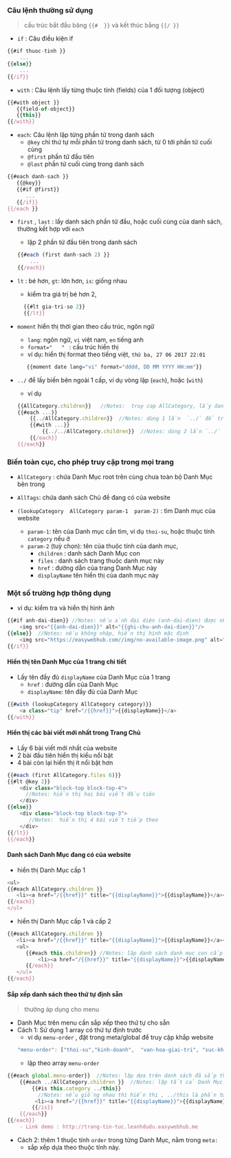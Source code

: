 
### Câu lệnh thường sử dụng
> cấu trúc bắt đầu băng `{{#  }}` và kết thúc bằng `{{/ }}`

- `if` : Câu điều kiện if 
```js
{{#if thuoc-tinh }} 
    ...
{{else}}  
    ... 
{{/if}}
```

- `with` : Câu lệnh lấy từng thuộc tính (fields) của 1 đối tượng (object)
```js
{{#with object }}
   {{field-of-object}}
   {{this}} 
{{/with}} 
```

- `each`: Câu lệnh lặp từng phần tử trong danh sách 
    - `@key` chỉ thứ tự mỗi phần tử trong danh sách, từ 0 tới phần tử cuối cùng
    - `@first` phần tử đầu tiên
    - `@last` phần tử cuối cùng trong danh sách 

```js 
{{#each danh-sach }} 
   {{@key}}  
   {{#if @first}} 
      ...
   {{/if}} 
{{/each }} 
``` 
- `first` , `last` : lấy danh sách phần tử đầu, hoặc cuối cùng của danh sách, thường kết hợp với `each`
   - lặp 2 phần tử đầu tiên trong danh sách 
    ```js
    {{#each (first danh-sach 2) }}
        ... 
    {{/each}} 
    ``` 

- `lt` : bé hơn, `gt`: lớn hơn, `is`: giống nhau  
   - kiểm tra giá trị bé hơn 2,  
   ```js
     {{#lt gia-tri-so 2}}
     {{/lt}} 
   ```
- `moment` hiển thị thời gian theo cấu trúc, ngôn ngữ 
   - `lang`: ngôn ngữ,  `vi` việt nam, `en` tiếng anh 
   - `format="   " `   : cấu trúc hiển thị    
   - ví dụ: hiển thị format theo tiếng việt,  `thứ ba, 27 06 2017 22:01` 
   ```js 
      {{moment date lang="vi" format="dddd, DD MM YYYY HH:mm"}}
   ```

- `../` để lấy biến bên ngoài 1 cấp, ví dụ vòng lặp (`each`), hoặc (`with`)
   - ví dụ 
    ```js 
    {{AllCategory.children}}   //Notes:  truy cap AllCategory, lấy danh sách children 
    {{#each ...}}
        {{../AllCategory.children}}  //Notes: dùng 1 lần  `../` để truy cập AllCategory 
        {{#with ...}}
            {{../../AllCategory.children}}  //Notes: dùng 2 lần `../`  để truy cập AllCategory 
        {{/each}}
    {{/each}} 
    ```

### Biến toàn cục, cho phép truy cập trong mọi trang 

- `AllCategory` : chứa Danh Mục root trên cùng chưa toàn bộ Danh Mục bên trong 
- `AllTags`:  chứa danh sách Chủ đề đang có của website 


- `(lookupCategory  AllCategory param-1  param-2)` : tìm Danh mục của website
   - `param-1`: tên của Danh mục cần tìm, ví dụ `thoi-su`, hoặc thuộc tính `category` nếu ở 
   - `param-2` (tuỳ chọn): tên của thuộc tính của danh mục,  
      - `children` : danh sách Danh Mục con 
      - `files` : danh sách trang thuộc danh mục này
      - `href` : đường dẫn của trang Danh Mục này
      - `displayName` tên hiển thị của danh mục này 

### Một số trường hợp thông dụng 
- ví dụ: kiểm tra và hiển thị hình ảnh 
```js 
{{#if anh-dai-dien}} //Notes: nếu ảnh đại diện (anh-dai-dien) được nhập vào, thì hiển thị ra
    <img src="{{anh-dai-dien}}" alt="{{ghi-chu-anh-dai-dien}}"/>
{{else}}  //Notes: nếu không nhập, hiển thị hình mặc định 
    <img src="https://easywebhub.com//img/no-available-image.png" alt="no image available"/>
{{/if}}
```

#### Hiển thị tên Danh Mục của 1 trang chi tiết 
- Lấy tên đầy đủ `displayName` của Danh Mục của 1 trang  
   - `href` : đường dẫn của Danh Mục
   - `displayName`: tên đầy đủ của Danh Mục 

```js 
{{#with (lookupCategory AllCategory category)}}
    <a class="tip" href="/{{href}}">{{displayName}}</a>
{{/with}}
```

#### Hiển thị các bài viết mới nhất trong Trang Chủ 
  - Lấy 6 bài viết mới nhất của website 
  - 2 bài đầu tiên hiển thị kiểu nổi bật
  - 4 bài còn lại hiển thị ít nổi bật hơn 
  
```js     
{{#each (first AllCategory.files 6)}}
{{#lt @key 2}}
    <div class="block-top block-top-4">
      //Notes: hiển thị hai bài viết đầu tiên
    </div>
{{else}}
    <div class="block-top block-top-3">
       //Notes:  hiển thị 4 bài viết tiếp theo 
    </div>
{{/lt}}
{{/each}}
```

#### Danh sách Danh Mục đang có của website 

- hiển thị Danh Mục cấp 1 
```js 
<ul> 
{{#each AllCategory.children }}
   <li><a href="/{{href}}" title="{{displayName}}">{{displayName}}</a></li>
{{/each}}   
</ul>     
```
- hiển thị Danh Mục cấp 1 và cấp 2
```js 
{{#each AllCategory.children }}
   <li><a href="/{{href}}" title="{{displayName}}">{{displayName}}</a></li>
   <ul> 
      {{#each this.children}} //Notes: lặp danh sách danh mục con cấp 2 
          <li><a href="/{{href}}" title="{{displayName}}">{{displayName}}</a></li>
      {{/each}}
   </ul> 
{{/each}}   

```

#### Sắp xếp danh sách theo thứ tự định sẵn
> thường áp dụng cho menu

- Danh Mục trên menu cần sắp xếp theo thứ tự cho sẵn 
- Cách 1: Sử dụng 1 array có thứ tự định trước
    - ví dụ `menu-order` , đặt trong meta/global để truy cập khắp website 
    ```js  
    "menu-order": ["thoi-su","kinh-doanh",  "van-hoa-giai-tri", "suc-khoe", "hitech"]
    ```
    - lặp theo array `menu-order` 
```js 
{{#each global.menu-order}}  //Notes: lặp dựa trên danh sách đã sắp thứ tự 
    {{#each ../AllCategory.children }}  //Notes: lặp tất cả Danh Mục cấp 1 
        {{#is this.category ../this}} 
          //Notes: nếu giống nhau thì hiển thị , ../this là phần tử thuộc menu-order 
         <li><a href="/{{href}}" title="{{displayName}}">{{displayName}}</a></li>
        {{/is}}
    {{/each}}    
{{/each}}
    - Link demo : http://trang-tin-tuc.leanhdudu.easywebhub.me  
```
- Cách 2: thêm 1 thuộc tính `order` trong từng Danh Mục, nằm trong `meta: ` 
   - sắp xếp dựa theo thuộc tính này. 



